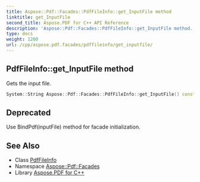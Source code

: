 ```yaml
---
title: Aspose::Pdf::Facades::PdfFileInfo::get_InputFile method
linktitle: get_InputFile
second_title: Aspose.PDF for C++ API Reference
description: 'Aspose::Pdf::Facades::PdfFileInfo::get_InputFile method. Gets the input file in C++.'
type: docs
weight: 1200
url: /cpp/aspose.pdf.facades/pdffileinfo/get_inputfile/
---
```

## PdfFileInfo::get_InputFile method


Gets the input file.

```cpp
System::String Aspose::Pdf::Facades::PdfFileInfo::get_InputFile() const
```


## Deprecated
Use BindPdf(inputFile) method for facade initialization. 

## See Also

* Class [PdfFileInfo](../)
* Namespace [Aspose::Pdf::Facades](../../)
* Library [Aspose.PDF for C++](../../../)
